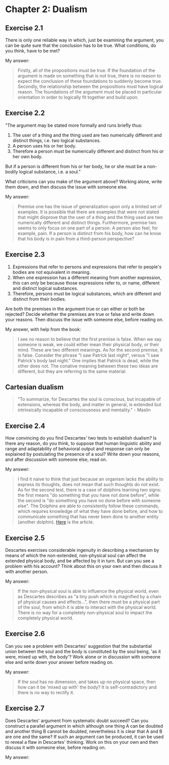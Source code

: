 # Chapter 2: Dualism

## Exercise 2.1

There is only one reliable way in which, just be examining the argument, you can be quite sure that the conclusion has to be true. What conditions, do you think, have to be met?

My answer:

> Firstly, all of the propositions must be true. If the foundation of the argument is made on something that is not true, there is no reason to expect the conclusion of these foundations to suddenly become true. Secondly, the relationship between the propositions must have logical reason. The foundations of the argument must be placed in particular orientation in order to logically fit together and build upon.

## Exercise 2.2

"The argument may be stated more formally and runs briefly thus:

1. The user of a thing and the thing used are two numerically different and distinct things, i.e. two logical substances.
1. A person uses his or her body.
1. Therefore a person must be numerically different and distinct from his or her own body.

But if a person is different from his or her body, he or she must be a non-bodily logical substance, i.e. a soul."

What criticisms can you make of the argument above? Working alone, write them down, and then discuss the issue with someone else.

My answer:

> Premise one has the issue of generalization upon only a limited set of examples. It is possible that there are examples that were not stated that might disprove that the user of a thing and the thing used are two numerically different and distinct things. Furthermore, premise two seems to only focus on one part of a person. A person also feel, for example, pain. If a person is distinct from his body, how can he know that his body is in pain from a third-person perspective?

## Exercise 2.3

1. Expressions that refer to persons and expressions that refer to people's bodies are not equivalent in meaning.
1. When one expression has a different meaning from another expression, this can *only* be because those expressions refer to, or name, different and distinct logical substances.
1. Therefore, persons must be logical substances, which are different and distinct from their bodies.

Are both the premises in the argument true or can either or both be rejected? Decide whether the premises are true or false and write down your reasons. Then discuss the issue with someone else, before reading on.

My answer, with help from the book:

> I see no reason to believe that the first premise is false. When we say someone is weak, we could either mean their physical body, or their mind. These are two different meanings. As for the second premise, it is false. Consider the phrase "I saw Patrick last night", versus "I saw Patrick's body last night." One implies that Patrick is dead, while the other does not. The conative meaning between these two ideas are different, but they are referring to the same material.

## Cartesian dualism

> "To summarize, for Descartes the soul is conscious, but incapable of extensions, whereas the body, and matter in general, is extended but intrinsically incapable of consciousness and mentality." - Maslin

## Exercise 2.4

How convincing do you find Descartes' two tests to establish dualism? Is there any reason, do you think, to suppose that human linguistic ability and range and adaptability of behavioral output and response can only be explained by postulating the presence of a soul? Write down your reasons, and after discussion with someone else, read on.

My answer:

> I find it naive to think that just because an organism lacks the ability to express its thoughts, does not mean that such thoughts do not exist. As for the second test, there is a case of dolphins learning two signs: the first means "do something that you have not done before", while the second is "do something you have no done before with someone else". The Dolphins are able to consistently follow these commands, which requires knowledge of what they have done before, and how to communicate something that has never been done to another entity (another dolphin). [Here](https://www.pbs.org/wgbh/nova/video/how-smart-are-dolphins/) is the article.

## Exercise 2.5

Descartes exercises considerable ingenuity in describing a mechanism by means of which the non-extended, non-physical soul can affect the extended physical body, and be affected by it in turn. But can you see a problem with his account? Think about this on your own and then discuss it with another person.

My answer:

> If the non-physical soul is able to influence the physical world, even as Descartes describes as "a tiny push which is magnified by a chain pf physical causes and effects...", then there must be a physical part of the soul, from which it is able to interact with the physical world. There is no way for a completely non-physical soul to impact the completely physical world.

## Exercise 2.6

Can you see a problem with Descartes' suggestion that the substantial union between the soul and the body is constituted by the soul being, 'as it were, mixed up with, the body'? Work alone or in discussion with someone else and write down your answer before reading on.

My answer:

> If the soul has no dimension, and takes up no physical space, then how can it be 'mixed up with' the body? It is self-contradictory and there is no way to rectify it.

## Exercise 2.7

Does Descartes' argument from systematic doubt succeed? Can you construct a parallel argument in which although one thing A can be doubted and another thing B cannot be doubted, nevertheless it is clear that A and B are one and the same? If such an argument can be produced, it can be used to reveal a flaw in Descartes' thinking. Work on this on your own and then discuss it with someone else, before reading on.

My answer:
